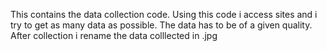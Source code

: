

This contains the data collection code. Using this code i access sites and i try to get as many data as possible. The data has to be of a given quality. After collection i rename the data colllected in .jpg

